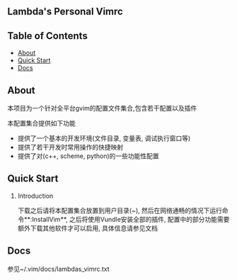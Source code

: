 ## Lambda's Personal Vimrc

## Table of Contents

- [About](#about)
- [Quick Start](#quick-start)
- [Docs](#Docs)

## About

本项目为一个针对全平台gvim的配置文件集合,包含若干配置以及插件

本配置集合提供如下功能

* 提供了一个基本的开发环境(文件目录, 变量表, 调试执行窗口等)
* 提供了若干开发时常用操作的快捷映射
* 提供了对(c++, scheme, python)的一些功能性配置

## Quick Start

1. Introduction

    下载之后请将本配置集合放置到用户目录(~), 然后在网络通畅的情况下运行命令**:InstallVim**, 之后将使用Vundle安装全部的插件, 配置中的部分功能需要额外下载其他软件才可以启用, 具体信息请参见文档

## Docs

参见~/.vim/docs/lambdas_vimrc.txt
